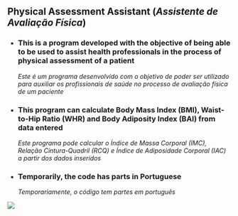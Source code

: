 ## Physical Assessment Assistant (_Assistente de Avaliação Física_)

- ### This is a program developed with the objective of being able to be used to assist health professionals in the process of physical assessment of a patient  
  _Este é um programa desenvolvido com o objetivo de poder ser utilizado para auxiliar os profissionais de saúde no processo de avaliação física de um paciente_  
- ### This program can calculate Body Mass Index (BMI), Waist-to-Hip Ratio (WHR) and Body Adiposity Index (BAI) from data entered  
  _Este programa pode calcular o Índice de Massa Corporal (IMC), Relação Cintura-Quadril (RCQ) e Índice de Adiposidade Corporal (IAC) a partir dos dados inseridos_
- ### Temporarily, the code has parts in Portuguese  
  _Temporariamente, o código tem partes em português_

<img src="https://drive.google.com/file/d/1mZ2GgaarYa9iFb3eRfZEqHKbdc_Av0yg/view?usp=sharing"/>
